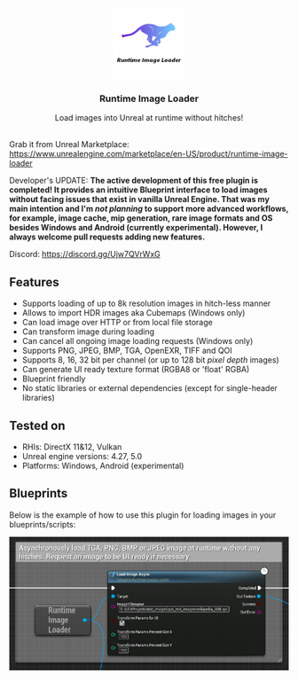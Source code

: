 <br/>
<p align="center">
  <a href="https://github.com/RaiaN/ue4_runtimeimageloader">
    <img src="Resources/Icon128.png" alt="Logo" width="128" height="128">
  </a>

  <h3 align="center">Runtime Image Loader</h3>

  <p align="center">
    Load images into Unreal at runtime without hitches!
    <br/>
    <br/>
  </p>
</p>

Grab it from Unreal Marketplace: https://www.unrealengine.com/marketplace/en-US/product/runtime-image-loader 

Developer's UPDATE: **The active development of this free plugin is completed! It provides an intuitive Blueprint interface to load images without facing issues that exist in vanilla Unreal Engine. That was my main intention and I'm _not planning_ to support more advanced workflows, for example, image cache, mip generation, rare image formats and OS besides Windows and Android (currently experimental). However, I always welcome pull requests adding new features.**

Discord: https://discord.gg/Ujw7QVrWxG

## Features
- Supports loading of up to 8k resolution images in hitch-less manner
- Allows to import HDR images aka Cubemaps (Windows only)
- Can load image over HTTP or from local file storage
- Can transform image during loading
- Can cancel all ongoing image loading requests (Windows only)
- Supports PNG, JPEG, BMP, TGA, OpenEXR, TIFF and QOI
- Supports 8, 16, 32 bit per channel (or up to 128 bit *pixel depth* images)
- Can generate UI ready texture format (RGBA8 or 'float' RGBA)
- Blueprint friendly
- No static libraries or external dependencies (except for single-header libraries)

## Tested on
- RHIs: DirectX 11&12, Vulkan
- Unreal engine versions: 4.27, 5.0
- Platforms: Windows, Android (experimental)

## Blueprints

Below is the example of how to use this plugin for loading images in your blueprints/scripts:

<img src="Resources/Blueprint_node.PNG">
